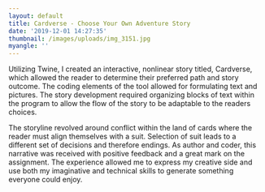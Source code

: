 ```yaml
---
layout: default
title: Cardverse - Choose Your Own Adventure Story
date: '2019-12-01 14:27:35'
thumbnail: /images/uploads/img_3151.jpg
myangle: ''
---
```

Utilizing Twine, I created an interactive, nonlinear story titled, Cardverse, which allowed the reader to determine their preferred path and story outcome. The coding elements of the tool allowed for formulating text and pictures. The story development required organizing blocks of text within the program to allow the flow of the story to be adaptable to the readers choices.

The storyline revolved around conflict within the land of cards where the reader must align themselves with a suit. Selection of suit leads to a different set of decisions and therefore endings. As author and coder, this narrative was received with positive feedback and a great mark on the assignment. The experience allowed me to express my creative side and use both my imaginative and technical skills to generate something everyone could enjoy.
